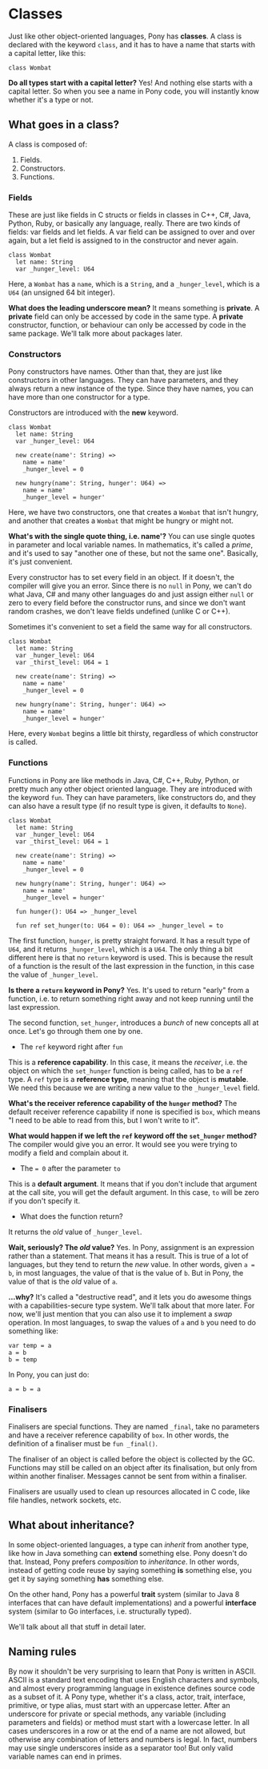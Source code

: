 # Classes

Just like other object-oriented languages, Pony has __classes__. A class is 
declared with the keyword `class`, and it has to have a name that starts with a 
capital letter, like this:

```pony
class Wombat
```

__Do all types start with a capital letter?__ Yes! And nothing else starts with 
a capital letter. So when you see a name in Pony code, you will instantly know 
whether it's a type or not.

## What goes in a class?

A class is composed of:

1. Fields.
2. Constructors.
3. Functions.

### Fields

These are just like fields in C structs or fields in classes in C++, C#, Java, 
Python, Ruby, or basically any language, really. There are two kinds of fields: 
var fields and let fields. A var field can be assigned to over and over again, 
but a let field is assigned to in the constructor and never again.

```pony
class Wombat
  let name: String
  var _hunger_level: U64
```

Here, a `Wombat` has a `name`, which is a `String`, and a `_hunger_level`, 
which is a `U64` (an unsigned 64 bit integer).

__What does the leading underscore mean?__ It means something is __private__. 
A __private__ field can only be accessed by code in the same type. A 
__private__ constructor, function, or behaviour can only be accessed by code in 
the same package. We'll talk more about packages later.

### Constructors

Pony constructors have names. Other than that, they are just like constructors 
in other languages. They can have parameters, and they always return a new 
instance of the type. Since they have names, you can have more than one 
constructor for a type.

Constructors are introduced with the __new__ keyword.

```pony
class Wombat
  let name: String
  var _hunger_level: U64

  new create(name': String) =>
    name = name'
    _hunger_level = 0

  new hungry(name': String, hunger': U64) =>
    name = name'
    _hunger_level = hunger'
```

Here, we have two constructors, one that creates a `Wombat` that isn't hungry, 
and another that creates a `Wombat` that might be hungry or might not.

__What's with the single quote thing, i.e. name'?__ You can use single quotes 
in parameter and local variable names. In mathematics, it's called a _prime_, 
and it's used to say "another one of these, but not the same one". Basically, 
it's just convenient.

Every constructor has to set every field in an object. If it doesn't, the 
compiler will give you an error. Since there is no `null` in Pony, we can't do 
what Java, C# and many other languages do and just assign either `null` or zero 
to every field before the constructor runs, and since we don't want random 
crashes, we don't leave fields undefined (unlike C or C++).

Sometimes it's convenient to set a field the same way for all constructors.

```pony
class Wombat
  let name: String
  var _hunger_level: U64
  var _thirst_level: U64 = 1

  new create(name': String) =>
    name = name'
    _hunger_level = 0

  new hungry(name': String, hunger': U64) =>
    name = name'
    _hunger_level = hunger'
```

Here, every `Wombat` begins a little bit thirsty, regardless of which 
constructor is called.

### Functions

Functions in Pony are like methods in Java, C#, C++, Ruby, Python, or pretty 
much any other object oriented language. They are introduced with the keyword 
`fun`. They can have parameters, like constructors do, and they can also have a 
result type (if no result type is given, it defaults to `None`).

```pony
class Wombat
  let name: String
  var _hunger_level: U64
  var _thirst_level: U64 = 1

  new create(name': String) =>
    name = name'
    _hunger_level = 0

  new hungry(name': String, hunger': U64) =>
    name = name'
    _hunger_level = hunger'

  fun hunger(): U64 => _hunger_level

  fun ref set_hunger(to: U64 = 0): U64 => _hunger_level = to
```

The first function, `hunger`, is pretty straight forward. It has a result type 
of `U64`, and it returns `_hunger_level`, which is a `U64`. The only thing a 
bit different here is that no `return` keyword is used. This is because the 
result of a function is the result of the last expression in the function, in 
this case the value of `_hunger_level`.

__Is there a `return` keyword in Pony?__ Yes. It's used to return "early" from 
a function, i.e. to return something right away and not keep running until the 
last expression.

The second function, `set_hunger`, introduces a _bunch_ of new concepts all at 
once. Let's go through them one by one.

* The `ref` keyword right after `fun`

This is a __reference capability__. In this case, it means the _receiver_, i.e. 
the object on which the `set_hunger` function is being called, has to be a 
`ref` type. A `ref` type is a __reference type__, meaning that the object is 
__mutable__. We need this because we are writing a new value to the 
`_hunger_level` field.

__What's the receiver reference capability of the `hunger` method?__ The 
default receiver reference capability if none is specified is `box`, which 
means "I need to be able to read from this, but I won't write to it".

__What would happen if we left the `ref` keyword off the `set_hunger` method?__ 
The compiler would give you an error. It would see you were trying to modify a 
field and complain about it.

* The `= 0` after the parameter `to`

This is a __default argument__. It means that if you don't include that 
argument at the call site, you will get the default argument. In this case, 
`to` will be zero if you don't specify it.

* What does the function return?

It returns the _old_ value of `_hunger_level`.

__Wait, seriously? The _old_ value?__ Yes. In Pony, assignment is an expression 
rather than a statement. That means it has a result. This is true of a lot of 
languages, but they tend to return the _new_ value. In other words, given 
`a = b`, in most languages, the value of that is the value of `b`. But in Pony, 
the value of that is the _old_ value of `a`.

__...why?__ It's called a "destructive read", and it lets you do awesome things 
with a capabilities-secure type system. We'll talk about that more later. For 
now, we'll just mention that you can also use it to implement a _swap_ 
operation. In most languages, to swap the values of `a` and `b` you need to do 
something like:

```pony
var temp = a
a = b
b = temp
```

In Pony, you can just do:

```pony
a = b = a
```

### Finalisers

Finalisers are special functions. They are named `_final`, take no parameters
and have a receiver reference capability of `box`. In other words, the
definition of a finaliser must be `fun _final()`.

The finaliser of an object is called before the object is collected by the GC.
Functions may still be called on an object after its finalisation, but only
from within another finaliser. Messages cannot be sent from within a finaliser.

Finalisers are usually used to clean up resources allocated in C code, like
file handles, network sockets, etc.

## What about inheritance?

In some object-oriented languages, a type can _inherit_ from another type, like 
how in Java something can __extend__ something else. Pony doesn't do that. 
Instead, Pony prefers _composition_ to _inheritance_. In other words, instead 
of getting code reuse by saying something __is__ something else, you get it by 
saying something __has__ something else.

On the other hand, Pony has a powerful __trait__ system (similar to Java 8 
interfaces that can have default implementations) and a powerful __interface__ 
system (similar to Go interfaces, i.e. structurally typed).

We'll talk about all that stuff in detail later.

## Naming rules

By now it shouldn't be very surprising to learn that Pony is written in ASCII. 
ASCII is a standard text encoding that uses English characters and symbols, and 
almost every programming language in existence defines source code as a subset 
of it. A Pony type, whether it's a class, actor, trait, interface, primitive, 
or type alias, must start with an uppercase letter. After an underscore for 
private or special methods, any variable (including parameters and fields) or 
method must start with a lowercase letter. In all cases underscores in a row or 
at the end of a name are not allowed, but otherwise any combination of letters 
and numbers is legal. In fact, numbers may use single underscores inside as a 
separator too! But only valid variable names can end in primes.
